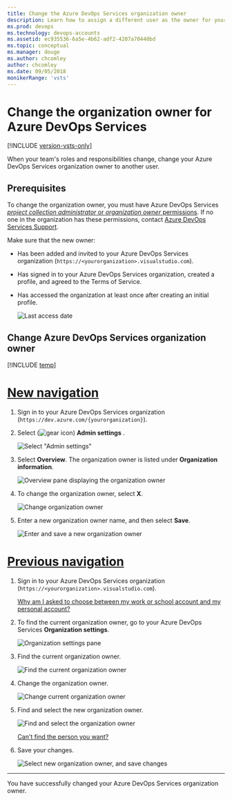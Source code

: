 ```yaml
---
title: Change the Azure DevOps Services organization owner 
description: Learn how to assign a different user as the owner for your Azure DevOps Services organization, and learn what permissions are required to make updates.
ms.prod: devops
ms.technology: devops-accounts
ms.assetid: ec935536-6a5e-4b62-adf2-4207a70440bd
ms.topic: conceptual
ms.manager: douge
ms.author: chcomley
author: chcomley
ms.date: 09/05/2018
monikerRange: 'vsts'
---
```


# Change the organization owner for Azure DevOps Services

[!INCLUDE [version-vsts-only](../../_shared/version-vsts-only.md)]

When your team's roles and responsibilities change, change your Azure DevOps Services organization owner to another user.

<a name="ChangeOwner"></a>

## Prerequisites

To change the organization owner, you must have Azure DevOps Services [*project collection administrator* or *organization owner* permissions](faq-change-organization-ownership.md#find-owner-pca).
If no one in the organization has these permissions, contact
[Azure DevOps Services Support](https://visualstudio.microsoft.com/team-services/support).

Make sure that the new owner:

* Has been added and invited to your Azure DevOps Services organization (`https://<yourorganization>.visualstudio.com`).
* Has signed in to your Azure DevOps Services organization, created a profile, and agreed to the Terms of Service.
* Has accessed the organization at least once after creating an initial profile.

   ![Last access date](_img/change-organization-ownership/user-last-access.png)

## Change Azure DevOps Services organization owner

[!INCLUDE [temp](../../_shared/new-navigation.md)] 

# [New navigation](#tab/new-nav)

1. Sign in to your Azure DevOps Services organization (`https://dev.azure.com/{yourorganization}`).

2. Select (![gear icon](../../_img/icons/gear-icon.png)) **Admin settings** .

   ![Select "Admin settings"](../../_shared/_img/settings/open-admin-settings-vert.png)

3. Select **Overview**. The organization owner is listed under **Organization information**.

   ![Overview pane displaying the organization owner](_img/change-organization-ownership/find-organization-owner.png)

4. To change the organization owner, select **X**.

   ![Change organization owner](_img/change-organization-ownership/change-organization-owner.png)

5. Enter a new organization owner name, and then select **Save**.

   ![Enter and save a new organization owner](_img/change-organization-ownership/save-new-organization-owner.png)  

# [Previous navigation](#tab/previous-nav)

1. Sign in to your Azure DevOps Services organization (`https://<yourorganization>.visualstudio.com`).

   [Why am I asked to choose between my work or school account and my personal account?](faq-change-organization-ownership.md)

2. To find the current organization owner, go to your Azure DevOps Services **Organization settings**.

   ![Organization settings pane](../../_shared/_img/settings/open-account-settings.png)

3. Find the current organization owner.

   ![Find the current organization owner](_img/change-organization-ownership/find-organization-owner.png)

4. Change the organization owner.

   ![Change current organization owner](_img/change-organization-ownership/change-organization-owner.png)

5. Find and select the new organization owner.

   ![Find and select the organization owner](_img/change-organization-ownership/vsofindneworganizationowner.png)

   [Can't find the person you want?](faq-change-organization-ownership.md#NoNewOwner)

6. Save your changes.

   ![Select new organization owner, and save changes](_img/change-organization-ownership/vsosaveneworganizationowner.png)

---

   You have successfully changed your Azure DevOps Services organization owner.
